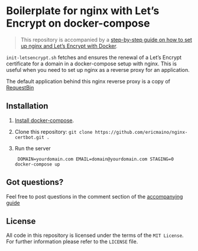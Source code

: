 # Boilerplate for nginx with Let’s Encrypt on docker-compose

> This repository is accompanied by a [step-by-step guide on how to
set up nginx and Let’s Encrypt with Docker](https://medium.com/@pentacent/nginx-and-lets-encrypt-with-docker-in-less-than-5-minutes-b4b8a60d3a71).

`init-letsencrypt.sh` fetches and ensures the renewal of a Let’s
Encrypt certificate for a domain in a docker-compose setup with nginx.
This is useful when you need to set up nginx as a reverse proxy for an application.

The default application behind this nginx reverse proxy is a copy of [RequestBin](https://github.com/ericmaino/requestbin)

## Installation
1. [Install docker-compose](https://docs.docker.com/compose/install/#install-compose).

2. Clone this repository: `git clone https://github.com/ericmaino/nginx-certbot.git .`

3. Run the server

        DOMAIN=yourdomain.com EMAIL=domain@yourdomain.com STAGING=0 docker-compose up

## Got questions?
Feel free to post questions in the comment section of the [accompanying guide](https://medium.com/@pentacent/nginx-and-lets-encrypt-with-docker-in-less-than-5-minutes-b4b8a60d3a71)

## License
All code in this repository is licensed under the terms of the `MIT License`. For further information please refer to the `LICENSE` file.
